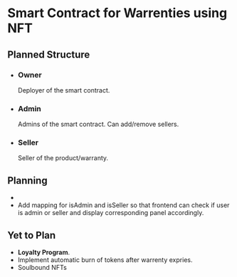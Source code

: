 # Smart Contract for Warrenties using NFT

## Planned Structure

- ### Owner
  Deployer of the smart contract.
- ### Admin
  Admins of the smart contract. Can add/remove sellers.
- ### Seller
  Seller of the product/warranty.

## Planning

-
- Add mapping for isAdmin and isSeller so that frontend can check if user is admin or seller and display corresponding panel accordingly.

## Yet to Plan

- **Loyalty Program**.
- Implement automatic burn of tokens after warrenty expries.
- Soulbound NFTs
